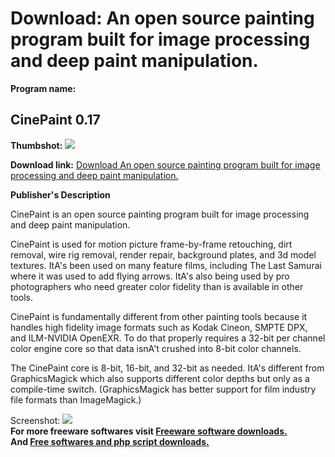 # Download: An open source painting program built for image processing and deep paint manipulation.

**Program name:**

## CinePaint 0.17

  
**Thumbshot:** ![](http://www.freewarefiles.com/screenshot/cinepaintglasgow_md.jpg)   
  
**Download link:** [Download An open source painting program built for image processing and deep paint manipulation.](http://freesoftwares.boysofts.com/CinePaint_program_27494.html)  
  


**Publisher's Description**  
  


CinePaint is an open source painting program built for image processing and deep paint manipulation. 

CinePaint is used for motion picture frame-by-frame retouching, dirt removal, wire rig removal, render repair, background plates, and 3d model textures. ItA's been used on many feature films, including The Last Samurai where it was used to add flying arrows. ItA's also being used by pro photographers who need greater color fidelity than is available in other tools.

CinePaint is fundamentally different from other painting tools because it handles high fidelity image formats such as Kodak Cineon, SMPTE DPX, and ILM-NVIDIA OpenEXR. To do that properly requires a 32-bit per channel color engine core so that data isnA't crushed into 8-bit color channels.

The CinePaint core is 8-bit, 16-bit, and 32-bit as needed. ItA's different from GraphicsMagick which also supports different color depths but only as a compile-time switch. (GraphicsMagick has better support for film industry file formats than ImageMagick.)

  
  
Screenshot: ![](http://www.freewarefiles.com/screenshot/cinepaintglasgow.jpg)   
**For more freeware softwares visit [Freeware software downloads.](http://freesoftwares.boysofts.com/)**   
**And [Free softwares and php script downloads.](http://www.boysofts.com/)**
